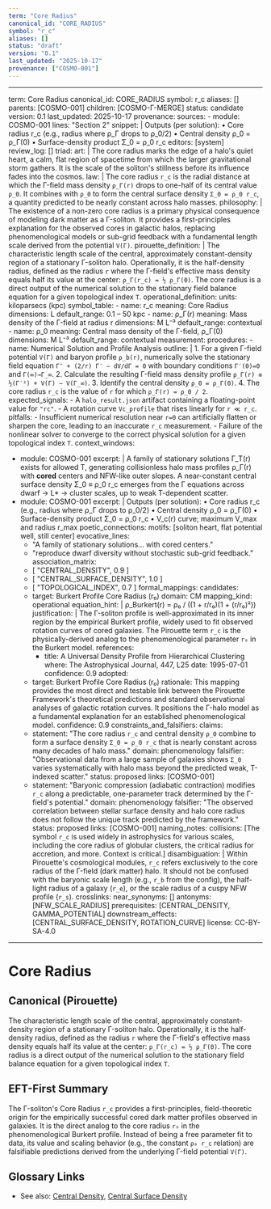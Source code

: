 ```yaml
---
term: "Core Radius"
canonical_id: "CORE_RADIUS"
symbol: "r_c"
aliases: []
status: "draft"
version: "0.1"
last_updated: "2025-10-17"
provenance: ["COSMO-001"]
---
```


---
term: Core Radius
canonical_id: CORE_RADIUS
symbol: r_c
aliases: []
parents: [COSMO-001]
children: [COSMO-Γ-MERGE]
status: candidate
version: 0.1
last_updated: 2025-10-17
provenance:
  sources:
    - module: COSMO-001
      lines: "Section 2"
      snippet: |
        Outputs (per solution):
        • Core radius r_c (e.g., radius where ρ_Γ drops to ρ_0/2)
        • Central density ρ_0 = ρ_Γ(0)
        • Surface-density product Σ_0 = ρ_0 r_c
  editors: [system]
  review_log: []
triad:
  art: |
    The core radius marks the edge of a halo's quiet heart, a calm, flat region of spacetime from which the larger gravitational storm gathers. It is the scale of the soliton's stillness before its influence fades into the cosmos.
  law: |
    The core radius `r_c` is the radial distance at which the Γ-field mass density `ρ_Γ(r)` drops to one-half of its central value `ρ_0`. It combines with `ρ_0` to form the central surface density `Σ_0 = ρ_0 r_c`, a quantity predicted to be nearly constant across halo masses.
  philosophy: |
    The existence of a non-zero core radius is a primary physical consequence of modeling dark matter as a Γ-soliton. It provides a first-principles explanation for the observed cores in galactic halos, replacing phenomenological models or sub-grid feedback with a fundamental length scale derived from the potential `V(Γ)`.
pirouette_definition: |
  The characteristic length scale of the central, approximately constant-density region of a stationary Γ-soliton halo. Operationally, it is the half-density radius, defined as the radius `r` where the Γ-field's effective mass density equals half its value at the center: `ρ_Γ(r_c) = ½ ρ_Γ(0)`. The core radius is a direct output of the numerical solution to the stationary field balance equation for a given topological index `T`.
operational_definition:
  units: kiloparsecs (kpc)
  symbol_table:
    - name: r_c
      meaning: Core Radius
      dimensions: L
      default_range: 0.1 – 50 kpc
    - name: ρ_Γ(r)
      meaning: Mass density of the Γ-field at radius r
      dimensions: M L⁻³
      default_range: contextual
    - name: ρ_0
      meaning: Central mass density of the Γ-field, ρ_Γ(0)
      dimensions: M L⁻³
      default_range: contextual
  measurement:
    procedures:
      - name: Numerical Solution and Profile Analysis
        outline: |
          1.  For a given Γ-field potential `V(Γ)` and baryon profile `ρ_b(r)`, numerically solve the stationary field equation `Γ″ + (2/r) Γ′ − dV/dΓ = 0` with boundary conditions `Γ′(0)=0` and `Γ(∞)→Γ_∞`.
          2.  Calculate the resulting Γ-field mass density profile `ρ_Γ(r) ≡ ½(Γ′²) + V(Γ) − V(Γ_∞)`.
          3.  Identify the central density `ρ_0 = ρ_Γ(0)`.
          4.  The core radius `r_c` is the value of `r` for which `ρ_Γ(r) = ρ_0 / 2`.
        expected_signals:
          - A `halo_result.json` artifact containing a floating-point value for `"rc"`.
          - A rotation curve `Vc_profile` that rises linearly for `r ≪ r_c`.
        pitfalls:
          - Insufficient numerical resolution near `r=0` can artificially flatten or sharpen the core, leading to an inaccurate `r_c` measurement.
          - Failure of the nonlinear solver to converge to the correct physical solution for a given topological index `T`.
context_windows:
  - module: COSMO-001
    excerpt: |
      A family of stationary solutions Γ_T(r) exists for allowed T, generating collisionless halo mass profiles ρ_Γ(r) with **cored** centers and NFW-like outer slopes. A near-constant central surface density Σ_0 ≡ ρ_0 r_c emerges from the Γ equations across dwarf → L* → cluster scales, up to weak T-dependent scatter.
  - module: COSMO-001
    excerpt: |
      Outputs (per solution):
      • Core radius r_c (e.g., radius where ρ_Γ drops to ρ_0/2)
      • Central density ρ_0 = ρ_Γ(0)
      • Surface-density product Σ_0 = ρ_0 r_c
      • V_c(r) curve; maximum V_max and radius r_max
poetic_connections:
  motifs: [soliton heart, flat potential well, still center]
  evocative_lines:
    - "A family of stationary solutions... with cored centers."
    - "reproduce dwarf diversity without stochastic sub-grid feedback."
  association_matrix:
    - [ "CENTRAL_DENSITY", 0.9 ]
    - [ "CENTRAL_SURFACE_DENSITY", 1.0 ]
    - [ "TOPOLOGICAL_INDEX", 0.7 ]
formal_mappings:
  candidates:
    - target: Burkert Profile Core Radius (r₀)
      domain: CM
      mapping_kind: operational
      equation_hint: |
        ρ_Burkert(r) = ρ₀ / ((1 + r/r₀)(1 + (r/r₀)²))
      justification: |
        The Γ-soliton profile is well-approximated in its inner region by the empirical Burkert profile, widely used to fit observed rotation curves of cored galaxies. The Pirouette term `r_c` is the physically-derived analog to the phenomenological parameter `r₀` in the Burkert model.
      references:
        - title: A Universal Density Profile from Hierarchical Clustering
          where: The Astrophysical Journal, 447, L25
          date: 1995-07-01
      confidence: 0.9
  adopted:
    - target: Burkert Profile Core Radius (r₀)
      rationale: This mapping provides the most direct and testable link between the Pirouette Framework's theoretical predictions and standard observational analyses of galactic rotation curves. It positions the Γ-halo model as a fundamental explanation for an established phenomenological model.
      confidence: 0.9
constraints_and_falsifiers:
  claims:
    - statement: "The core radius `r_c` and central density `ρ_0` combine to form a surface density `Σ_0 = ρ_0 r_c` that is nearly constant across many decades of halo mass."
      domain: phenomenology
      falsifier: "Observational data from a large sample of galaxies shows `Σ_0` varies systematically with halo mass beyond the predicted weak, T-indexed scatter."
      status: proposed
      links: [COSMO-001]
    - statement: "Baryonic compression (adiabatic contraction) modifies `r_c` along a predictable, one-parameter track determined by the Γ-field's potential."
      domain: phenomenology
      falsifier: "The observed correlation between stellar surface density and halo core radius does not follow the unique track predicted by the framework."
      status: proposed
      links: [COSMO-001]
naming_notes:
  collisions: [The symbol `r_c` is used widely in astrophysics for various scales, including the core radius of globular clusters, the critical radius for accretion, and more. Context is critical.]
  disambiguation: |
    Within Pirouette's cosmological modules, `r_c` refers exclusively to the core radius of the Γ-field (dark matter) halo. It should not be confused with the baryonic scale length (e.g., `r_b` from the config), the half-light radius of a galaxy (`r_e`), or the scale radius of a cuspy NFW profile (`r_s`).
crosslinks:
  near_synonyms: []
  antonyms: [NFW_SCALE_RADIUS]
  prerequisites: [CENTRAL_DENSITY, GAMMA_POTENTIAL]
  downstream_effects: [CENTRAL_SURFACE_DENSITY, ROTATION_CURVE]
license: CC-BY-SA-4.0
---

# Core Radius

## Canonical (Pirouette)
The characteristic length scale of the central, approximately constant-density region of a stationary Γ-soliton halo. Operationally, it is the half-density radius, defined as the radius `r` where the Γ-field's effective mass density equals half its value at the center: `ρ_Γ(r_c) = ½ ρ_Γ(0)`. The core radius is a direct output of the numerical solution to the stationary field balance equation for a given topological index `T`.

## EFT-First Summary
The Γ-soliton's Core Radius `r_c` provides a first-principles, field-theoretic origin for the empirically successful cored dark matter profiles observed in galaxies. It is the direct analog to the core radius `r₀` in the phenomenological Burkert profile. Instead of being a free parameter fit to data, its value and scaling behavior (e.g., the constant `ρ₀ r_c` relation) are falsifiable predictions derived from the underlying Γ-field potential `V(Γ)`.

## Glossary Links
- See also: [Central Density](<./CENTRAL_DENSITY.md>), [Central Surface Density](<./CENTRAL_SURFACE_DENSITY.md>)